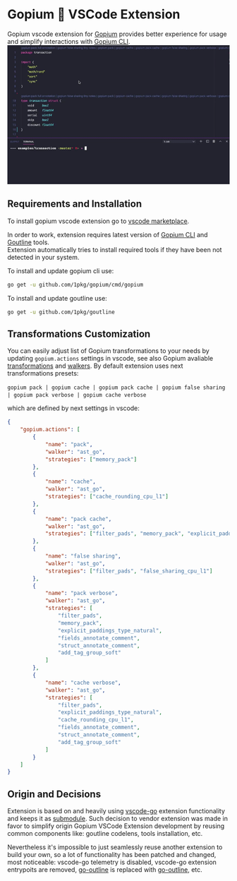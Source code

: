# Gopium 🌺 VSCode Extension

Gopium vscode extension for [Gopium](https://github.com/1pkg/gopium) provides better experience for usage and simplify interactions with [Gopium CLI](https://github.com/1pkg/gopium/tree/master/cmd/gopium).
![](vscode.gif)

## Requirements and Installation

To install gopium vscode extension go to [vscode marketplace](https://marketplace.visualstudio.com/items?itemName=1pkg.gopium).

In order to work, extension requires latest version of [Gopium CLI](https://github.com/1pkg/gopium/tree/master/cmd/gopium) and [Goutline](https://github.com/1pkg/goutline) tools.  
Extension automatically tries to install required tools if they have been not detected in your system.

To install and update gopium cli use:

```bash
go get -u github.com/1pkg/gopium/cmd/gopium
```

To install and update goutline use:

```bash
go get -u github.com/1pkg/goutline
```

## Transformations Customization

You can easily adjust list of Gopium transformations to your needs by updating `gopium.actions` settings in vscode, see also Gopium avaliable [transformations](https://github.com/1pkg/gopium/tree/master/cmd/gopium#strategies-and-transformations) and [walkers](https://github.com/1pkg/gopium/tree/master/cmd/gopium#walkers-and-formatters).
By default extension uses next transformations presets:

`gopium pack | gopium cache | gopium pack cache | gopium false sharing | gopium pack verbose | gopium cache verbose`

which are defined by next settings in vscode:

```json
{
	"gopium.actions": [
		{
			"name": "pack",
			"walker": "ast_go",
			"strategies": ["memory_pack"]
		},
		{
			"name": "cache",
			"walker": "ast_go",
			"strategies": ["cache_rounding_cpu_l1"]
		},
		{
			"name": "pack cache",
			"walker": "ast_go",
			"strategies": ["filter_pads", "memory_pack", "explicit_paddings_type_natural", "cache_rounding_cpu_l1"]
		},
		{
			"name": "false sharing",
			"walker": "ast_go",
			"strategies": ["filter_pads", "false_sharing_cpu_l1"]
		},
		{
			"name": "pack verbose",
			"walker": "ast_go",
			"strategies": [
				"filter_pads",
				"memory_pack",
				"explicit_paddings_type_natural",
				"fields_annotate_comment",
				"struct_annotate_comment",
				"add_tag_group_soft"
			]
		},
		{
			"name": "cache verbose",
			"walker": "ast_go",
			"strategies": [
				"filter_pads",
				"explicit_paddings_type_natural",
				"cache_rounding_cpu_l1",
				"fields_annotate_comment",
				"struct_annotate_comment",
				"add_tag_group_soft"
			]
		}
	]
}
```

## Origin and Decisions

Extension is based on and heavily using [vscode-go](https://github.com/microsoft/vscode-go) extension functionality and keeps it as [submodule](src/vscode-go). Such decision to vendor extension was made in favor to simplify origin Gopium VSCode Extension development by reusing common components like: goutline codelens, tools installation, etc.

Nevertheless it's impossible to just seamlessly reuse another extension to build your own, so a lot of functionality has been patched and changed, most noticeable: vscode-go telemetry is disabled, vscode-go extension entrypoits are removed, [go-outline](https://github.com/ramya-rao-a/go-outline) is replaced with [go-outline](https://github.com/1pkg/goutline), etc.
